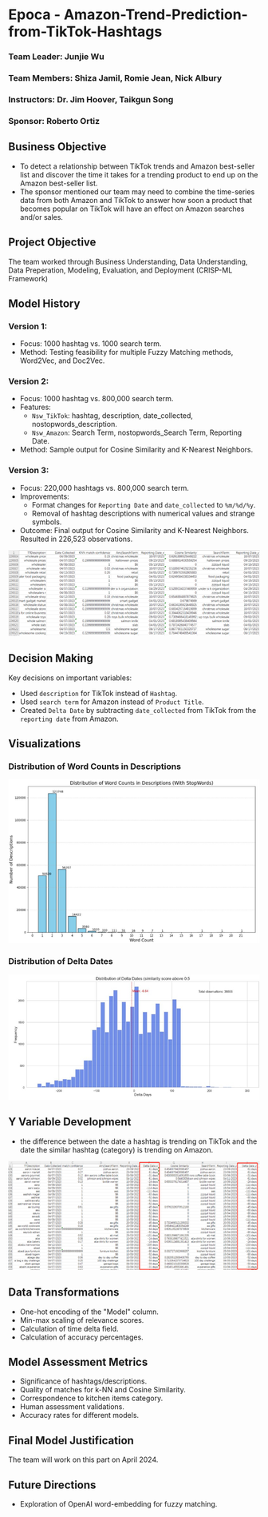 # Epoca - Amazon-Trend-Prediction-from-TikTok-Hashtags

### Team Leader: Junjie Wu
### Team Members: Shiza Jamil, Romie Jean, Nick Albury
### Instructors: Dr. Jim Hoover, Taikgun Song
### Sponsor: Roberto Ortiz

## Business Objective
- To detect a relationship between TikTok trends and Amazon best-seller list and discover the time it takes for a trending product to end up on the Amazon best-seller list.
- The sponsor mentioned our team may need to combine the time-series data from both Amazon and TikTok to answer how soon a product that becomes popular on TikTok will have an effect on Amazon searches and/or sales.

## Project Objective
The team worked through Business Understanding, Data Understanding, Data Preperation, Modeling, Evaluation, and Deployment (CRISP-ML Framework)

## Model History

### Version 1:
- Focus: 1000 hashtag vs. 1000 search term.
- Method: Testing feasibility for multiple Fuzzy Matching methods, Word2Vec, and Doc2Vec.

### Version 2:
- Focus: 1000 hashtag vs. 800,000 search term.
- Features:
  - `Nsw_TikTok`: hashtag, description, date_collected, nostopwords_description.
  - `Nsw_Amazon`: Search Term, nostopwords_Search Term, Reporting Date.
- Method: Sample output for Cosine Similarity and K-Nearest Neighbors.

### Version 3:
- Focus: 220,000 hashtags vs. 800,000 search term.
- Improvements: 
  - Format changes for `Reporting Date` and `date_collected` to `%m/%d/%y`.
  - Removal of hashtag descriptions with numerical values and strange symbols.
- Outcome: Final output for Cosine Similarity and K-Nearest Neighbors. Resulted in 226,523 observations.

![Model Evolution Graphic](https://github.com/JunjieWerg/Assets/blob/main/Model%20Evolution%20Graphic.png)

## Decision Making

Key decisions on important variables:
- Used `description` for TikTok instead of `Hashtag`.
- Used `search term` for Amazon instead of `Product Title`.
- Created `Delta Date` by subtracting `date_collected` from TikTok from the `reporting date` from Amazon.

## Visualizations

### Distribution of Word Counts in Descriptions

![Distribution of Word Counts in Descriptions](https://github.com/JunjieWerg/Assets/blob/main/Distribution%20of%20Word%20Counts.png)

### Distribution of Delta Dates

![Distribution of Delta Dates](https://github.com/JunjieWerg/Assets/blob/main/Distribution%20of%20Delta%20Dates.jpg)

## Y Variable Development

- the difference between the date a hashtag is trending on TikTok and the date the similar hashtag (category) is trending on Amazon.

![Y Variable Development](https://github.com/JunjieWerg/Assets/blob/main/Y%20Variable%20Development.png)


## Data Transformations

- One-hot encoding of the "Model" column.
- Min-max scaling of relevance scores.
- Calculation of time delta field.
- Calculation of accuracy percentages.

## Model Assessment Metrics

- Significance of hashtags/descriptions.
- Quality of matches for k-NN and Cosine Similarity.
- Correspondence to kitchen items category.
- Human assessment validations.
- Accuracy rates for different models.

## Final Model Justification
The team will work on this part on April 2024.

## Future Directions

- Exploration of OpenAI word-embedding for fuzzy matching.
